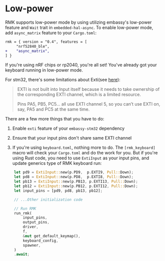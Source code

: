 # Low-power

RMK supports low-power mode by using utilizing embassy's low-power feature and `Wait` trait in `embedded-hal-async`. To enable low-power mode, add `async_matrix` feature to your `Cargo.toml`:

```diff
rmk = { version = "0.4", features = [
     "nrf52840_ble",
+    "async_matrix",
] }
```

If you're using nRF chips or rp2040, you're all set! You've already got your keyboard running in low-power mode.

For stm32, there's some limitations about Exti(see [here](https://docs.embassy.dev/embassy-stm32/git/stm32g474pc/exti/struct.ExtiInput.html)):

> EXTI is not built into Input itself because it needs to take ownership of the corresponding EXTI channel, which is a limited resource.
> 
> Pins PA5, PB5, PC5… all use EXTI channel 5, so you can’t use EXTI on, say, PA5 and PC5 at the same time.

There are a few more things that you have to do:

1. Enable `exti` feature of your `embassy-stm32` dependency

2. Ensure that your input pins don't share same EXTI channel

3. If you're using `keyboard.toml`, nothing more to do. The `[rmk_keyboard]` macro will check your `Cargo.toml` and do the work for you. But if you're using Rust code, you need to use `ExtiInput` as your input pins, and update generics type of RMK keyboard run:

```rust
    let pd9 = ExtiInput::new(p.PD9,  p.EXTI9, Pull::Down);
    let pd8 = ExtiInput::new(p.PD8,  p.EXTI8, Pull::Down);
    let pb13 = ExtiInput::new(p.PB13, p.EXTI13, Pull::Down);
    let pb12 = ExtiInput::new(p.PB12, p.EXTI12, Pull::Down);
    let input_pins = [pd9, pd8, pb13, pb12];

    // ...Other initialization code

    // Run RMK
    run_rmk(
        input_pins,
        output_pins,
        driver,
        f,
        &mut get_default_keymap(),
        keyboard_config,
        spawner,
    )
    .await;

```
